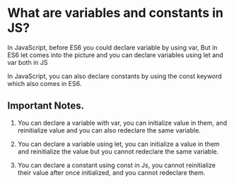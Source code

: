# What are variables and constants in JS?

In JavaScript, before ES6 you could declare variable by using var, But in ES6 let comes into the picture and you can declare variables using let and var both in JS

In JavaScript, you can also declare constants by using the const keyword which also comes in ES6.

## Important Notes.

1. You can declare a variable with var, you can initialize value in them, and reinitialize value and you can also redeclare the same variable.

2. You can declare a variable using let, you can initialize a value in them and reinitialize the value but you cannot redeclare the same variable.

3. You can declare a constant using const in Js, you cannot reinitialize their value after once initialized, and you cannot redeclare them.  


